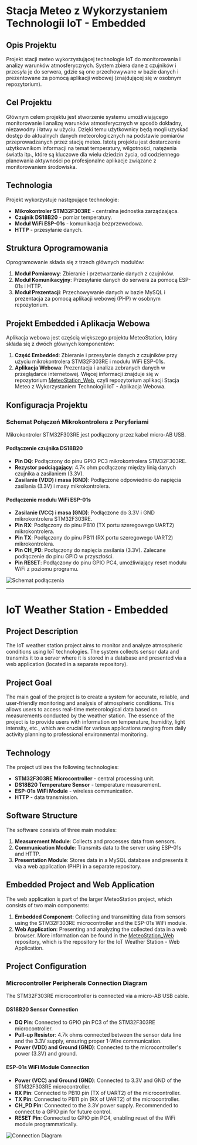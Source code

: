 # Stacja Meteo z Wykorzystaniem Technologii IoT - Embedded

## Opis Projektu

Projekt stacji meteo wykorzystującej technologie IoT do monitorowania i analizy warunków atmosferycznych. System zbiera dane z czujników i przesyła je do serwera, gdzie są one przechowywane w bazie danych i prezentowane za pomocą aplikacji webowej (znajdującej się w osobnym repozytorium).

## Cel Projektu

Głównym celem projektu jest stworzenie systemu umożliwiającego monitorowanie i analizę warunków atmosferycznych w sposób dokładny, niezawodny i łatwy w użyciu. Dzięki temu użytkownicy będą mogli uzyskać dostęp do aktualnych danych meteorologicznych na podstawie pomiarów przeprowadzanych przez stację meteo. Istotą projektu jest dostarczenie użytkownikom informacji na temat temperatury, wilgotności, natężenia światła itp., które są kluczowe dla wielu dziedzin życia, od codziennego planowania aktywności po profesjonalne aplikacje związane z monitorowaniem środowiska.

## Technologia

Projekt wykorzystuje następujące technologie:
- **Mikrokontroler STM32F303RE** - centralna jednostka zarządzająca.
- **Czujnik DS18B20** - pomiar temperatury.
- **Moduł WiFi ESP-01s** - komunikacja bezprzewodowa.
- **HTTP** - przesyłanie danych.

## Struktura Oprogramowania

Oprogramowanie składa się z trzech głównych modułów:
1. **Moduł Pomiarowy**: Zbieranie i przetwarzanie danych z czujników.
2. **Moduł Komunikacyjny**: Przesyłanie danych do serwera za pomocą ESP-01s i HTTP.
3. **Moduł Prezentacji**: Przechowywanie danych w bazie MySQL i prezentacja za pomocą aplikacji webowej (PHP) w osobnym repozytorium.

## Projekt Embedded i Aplikacja Webowa

Aplikacja webowa jest częścią większego projektu MeteoStation, który składa się z dwóch głównych komponentów:
1. **Część Embedded**: Zbieranie i przesyłanie danych z czujników przy użyciu mikrokontrolera STM32F303RE i modułu WiFi ESP-01s.
2. **Aplikacja Webowa**: Prezentacja i analiza zebranych danych w przeglądarce internetowej. Więcej informacji znajduje się w repozytorium [MeteoStation_Web](https://github.com/Ola2195/MeteoStation_Web), czyli repozytorium aplikacji Stacja Meteo z Wykorzystaniem Technologii IoT - Aplikacja Webowa.

## Konfiguracja Projektu

### Schemat Połączeń Mikrokontrolera z Peryferiami

Mikrokontroler STM32F303RE jest podłączony przez kabel micro-AB USB.

#### Podłączenie czujnika DS18B20
- **Pin DQ**: Podłączony do pinu GPIO PC3 mikrokontrolera STM32F303RE.
- **Rezystor podciągający**: 4.7k ohm podłączony między linią danych czujnika a zasilaniem (3.3V).
- **Zasilanie (VDD) i masa (GND)**: Podłączone odpowiednio do napięcia zasilania (3.3V) i masy mikrokontrolera.

#### Podłączenie modułu WiFi ESP-01s
- **Zasilanie (VCC) i masa (GND)**: Podłączone do 3.3V i GND mikrokontrolera STM32F303RE.
- **Pin RX**: Podłączony do pinu PB10 (TX portu szeregowego UART2) mikrokontrolera.
- **Pin TX**: Podłączony do pinu PB11 (RX portu szeregowego UART2) mikrokontrolera.
- **Pin CH_PD**: Podłączony do napięcia zasilania (3.3V). Zalecane podłączenie do pinu GPIO w przyszłości.
- **Pin RESET**: Podłączony do pinu GPIO PC4, umożliwiający reset modułu WiFi z poziomu programu.

![Schemat podłączenia](scheme.png)

---

# IoT Weather Station - Embedded

## Project Description

The IoT weather station project aims to monitor and analyze atmospheric conditions using IoT technologies. The system collects sensor data and transmits it to a server where it is stored in a database and presented via a web application (located in a separate repository).

## Project Goal

The main goal of the project is to create a system for accurate, reliable, and user-friendly monitoring and analysis of atmospheric conditions. This allows users to access real-time meteorological data based on measurements conducted by the weather station. The essence of the project is to provide users with information on temperature, humidity, light intensity, etc., which are crucial for various applications ranging from daily activity planning to professional environmental monitoring.

## Technology

The project utilizes the following technologies:
- **STM32F303RE Microcontroller** - central processing unit.
- **DS18B20 Temperature Sensor** - temperature measurement.
- **ESP-01s WiFi Module** - wireless communication.
- **HTTP** - data transmission.

## Software Structure

The software consists of three main modules:
1. **Measurement Module**: Collects and processes data from sensors.
2. **Communication Module**: Transmits data to the server using ESP-01s and HTTP.
3. **Presentation Module**: Stores data in a MySQL database and presents it via a web application (PHP) in a separate repository.

## Embedded Project and Web Application

The web application is part of the larger MeteoStation project, which consists of two main components:
1. **Embedded Component**: Collecting and transmitting data from sensors using the STM32F303RE microcontroller and the ESP-01s WiFi module.
2. **Web Application**: Presenting and analyzing the collected data in a web browser. More information can be found in the [MeteoStation_Web](https://github.com/Ola2195/MeteoStation_Web) repository, which is the repository for the IoT Weather Station - Web Application.

## Project Configuration

### Microcontroller Peripherals Connection Diagram

The STM32F303RE microcontroller is connected via a micro-AB USB cable.

#### DS18B20 Sensor Connection
- **DQ Pin**: Connected to GPIO pin PC3 of the STM32F303RE microcontroller.
- **Pull-up Resistor**: 4.7k ohms connected between the sensor data line and the 3.3V supply, ensuring proper 1-Wire communication.
- **Power (VDD) and Ground (GND)**: Connected to the microcontroller's power (3.3V) and ground.

#### ESP-01s WiFi Module Connection
- **Power (VCC) and Ground (GND)**: Connected to 3.3V and GND of the STM32F303RE microcontroller.
- **RX Pin**: Connected to PB10 pin (TX of UART2) of the microcontroller.
- **TX Pin**: Connected to PB11 pin (RX of UART2) of the microcontroller.
- **CH_PD Pin**: Connected to the 3.3V power supply. Recommended to connect to a GPIO pin for future control.
- **RESET Pin**: Connected to GPIO pin PC4, enabling reset of the WiFi module programmatically.

![Connection Diagram](scheme.png)
